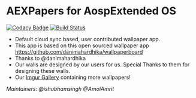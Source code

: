 # **AEXPapers for AospExtended OS**

[![Codacy 
Badge](https://api.codacy.com/project/badge/Grade/442ad4da93c74d1491689959a16a440d)](https://www.codacy.com/app/ishubhamsingh/AEXPapers?utm_source=github.com&utm_medium=referral&utm_content=ishubhamsingh/AEXPapers&utm_campaign=badger) [![Build Status](https://travis-ci.org/ishubhamsingh/AEXPapers.svg?branch=8.x)](https://travis-ci.org/ishubhamsingh/AEXPapers)

- Default cloud sync based, user contributed wallpaper app.
- This app is based on this open sourced wallpaper app https://github.com/danimahardhika/wallpaperboard
- Thanks to @danimahardhika
- Our walls are designed by our users for us. Special Thanks to them for designing these walls.
- Our [Imgur Gallery](aospextended.imgur.com) containing more wallpapers!

_Maintainers: @ishubhamsingh @AmolAmrit_
